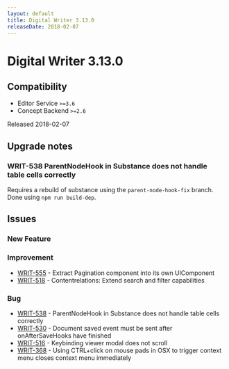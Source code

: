 ```yaml
---
layout: default
title: Digital Writer 3.13.0
releaseDate: 2018-02-07
---
```

<div class="jumbotron">
    <h1>Digital Writer 3.13.0</h1>    
    <h2>Compatibility</h2>
    <ul>
        <li>Editor Service <code>>=3.6</code></li>
        <li>Concept Backend <code>>=2.6</code></li>
    </ul>
</div>

Released 2018-02-07



## Upgrade notes  
              
### WRIT-538 ParentNodeHook in Substance does not handle table cells correctly 
Requires a rebuild of substance using the `parent-node-hook-fix` branch. Done using `npm run build-dep`.         



## Issues  


### New Feature 



### Improvement 
 
 * [WRIT-555](https://jira.infomaker.se/browse/WRIT-555) - Extract Pagination component into its own UIComponent  
 * [WRIT-518](https://jira.infomaker.se/browse/WRIT-518) - Contentrelations: Extend search and filter capabilities 


### Bug 
 
 * [WRIT-538](https://jira.infomaker.se/browse/WRIT-538) - ParentNodeHook in Substance does not handle table cells correctly  
 * [WRIT-530](https://jira.infomaker.se/browse/WRIT-530) - Document saved event must be sent after onAfterSaveHooks have finished  
 * [WRIT-516](https://jira.infomaker.se/browse/WRIT-516) - Keybinding viewer modal does not scroll  
 * [WRIT-368](https://jira.infomaker.se/browse/WRIT-368) - Using CTRL+click on mouse pads in OSX to trigger context menu closes context menu immediately 


